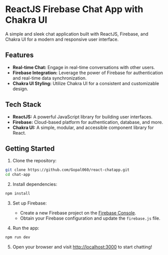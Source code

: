 # ReactJS Firebase Chat App with Chakra UI

A simple and sleek chat application built with ReactJS, Firebase, and Chakra UI for a modern and responsive user interface.

## Features

- **Real-time Chat:** Engage in real-time conversations with other users.
- **Firebase Integration:** Leverage the power of Firebase for authentication and real-time data synchronization.
- **Chakra UI Styling:** Utilize Chakra UI for a consistent and customizable design.

## Tech Stack

- **ReactJS:** A powerful JavaScript library for building user interfaces.
- **Firebase:** Cloud-based platform for authentication, database, and more.
- **Chakra UI:** A simple, modular, and accessible component library for React.

## Getting Started

1. Clone the repository:

```bash
git clone https://github.com/Gopal060/react-chatapp.git
cd chat-app
```

2. Install dependencies:

```bash
npm install
```

3. Set up Firebase:

   - Create a new Firebase project on the [Firebase Console](https://console.firebase.google.com/).
   - Obtain your Firebase configuration and update the `firebase.js` file.

4. Run the app:

```bash
npm run dev
```

5. Open your browser and visit [http://localhost:3000](http://localhost:3000) to start chatting!
